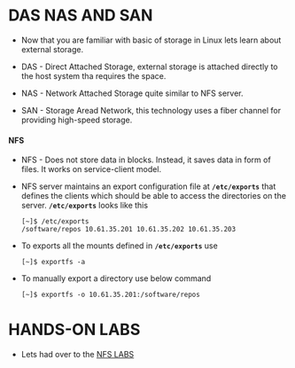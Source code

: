 # DAS NAS AND SAN


  - Now that you are familiar with basic of storage in Linux lets learn about external storage.

  - DAS - Direct Attached Storage, external storage is attached directly to the host system tha requires the space.
  - NAS - Network Attached Storage quite similar to NFS server.
  - SAN - Storage Aread Network, this technology uses a fiber channel for providing high-speed storage.

  #### NFS
  
  - NFS - Does not store data in blocks. Instead, it saves data in form of files. It works on service-client model.

  - NFS server maintains an export configuration file at **`/etc/exports`** that defines the clients which should be able to 
  access the directories on the server. **`/etc/exports`** looks like this

    ```
    [~]$ /etc/exports
    /software/repos 10.61.35.201 10.61.35.202 10.61.35.203
    ```

  - To exports all the mounts defined in **`/etc/exports`** use 

    ```
    [~]$ exportfs -a
    ```

  - To manually export a directory use below command

    ```
    [~]$ exportfs -o 10.61.35.201:/software/repos
    ```
  
# HANDS-ON LABS

  - Lets had over to the [NFS LABS](https://kodekloud.com/courses/873064/lectures/17311763)
